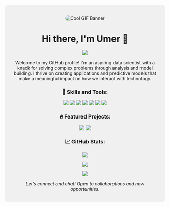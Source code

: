 <!-- Background color and styling -->
<div style="background-color:#f0f0f0; padding: 20px; border-radius: 10px;">

  <!-- Banner (replace with your own GIF URL) -->
  <p align="center">
    <img src="https://media.giphy.com/media/3o7abKhOpu0NwenH3O/giphy.gif" alt="Cool GIF Banner" style="border-radius: 10px;">
  </p>

  <!-- Header -->
  <h1 align="center">Hi there, I'm Umer 👋</h1>
  <p align="center">
    <a href="https://www.linkedin.com/in/umer-khan-141a54221"><img src="https://img.shields.io/badge/-LinkedIn-blue?style=flat-square&logo=Linkedin&logoColor=white"></a>
  </p>

  <!-- Intro -->
  <p align="center">Welcome to my GitHub profile! I'm an aspiring data scientist with a knack for solving complex problems through analysis and model building. I thrive on creating applications and predictive models that make a meaningful impact on how we interact with technology.</p>

  <!-- Skills -->
  <h3 align="center">🚀 Skills and Tools:</h3>
  <p align="center">
    <img src="https://img.shields.io/badge/-Python-3776AB?style=flat-square&logo=python&logoColor=white">
    <img src="https://img.shields.io/badge/-SQL-4479A1?style=flat-square&logo=sql&logoColor=white">
    <img src="https://img.shields.io/badge/-Tableau-E97627?style=flat-square&logo=tableau&logoColor=white">
    <img src="https://img.shields.io/badge/-Power%20BI-F2C811?style=flat-square&logo=power-bi&logoColor=black">
    <img src="https://img.shields.io/badge/-MongoDB-47A248?style=flat-square&logo=mongodb&logoColor=white">
    <img src="https://img.shields.io/badge/-Deep%20Learning-FF6F00?style=flat-square&logo=deep-learning&logoColor=white">
    <img src="https://img.shields.io/badge/-NLP-8A2BE2?style=flat-square&logo=nlp&logoColor=white">
  </p>

  <!-- Featured Projects -->
  <h3 align="center">🔥 Featured Projects:</h3>
  <p align="center">
    <a href="https://github.com/yourusername/project1"><img src="https://github-readme-stats.vercel.app/api/pin/?username=yourusername&repo=project1&theme=dark"></a>
    <a href="https://github.com/yourusername/project2"><img src="https://github-readme-stats.vercel.app/api/pin/?username=yourusername&repo=project2&theme=dark"></a>
  </p>

  <!-- GitHub Stats -->
  <h3 align="center">📈 GitHub Stats:</h3>
  <p align="center">
    <img src="https://github-readme-stats.vercel.app/api?username=yourusername&show_icons=true&theme=dark">
  </p>

  <!-- Streak Stats -->
  <p align="center">
    <img src="https://github-readme-streak-stats.herokuapp.com/?user=yourusername&theme=dark">
  </p>

  <!-- Top Languages -->
  <p align="center">
    <img src="https://github-readme-stats.vercel.app/api/top-langs/?username=yourusername&layout=compact&theme=dark">
  </p>

  <!-- Footer -->
  <p align="center">
    <i>Let's connect and chat! Open to collaborations and new opportunities.</i>
  </p>
</div>
